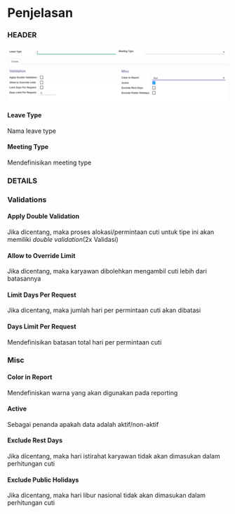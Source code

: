 # Penjelasan

### <a name="bagian-header">HEADER</a>

![](../../img/leave-types/header.png)

#### <a name="field-name">Leave Type</a>

Nama leave type

#### <a name="field-categ-id">Meeting Type</a>

Mendefinisikan meeting type

### <a name="bagian-details">DETAILS</a>

### <a name="bagian-details-validations">Validations</a>

#### <a name="bagian-details-validations-field-double-validation">Apply Double Validation</a>

Jika dicentang, maka proses alokasi/permintaan cuti untuk tipe ini akan memiliki _double validation_(2x Validasi)

#### <a name="bagian-details-validations-field-limit">Allow to Override Limit</a>

Jika dicentang, maka karyawan dibolehkan mengambil cuti lebih dari batasannya

#### <a name="bagian-details-validations-field-limit-days-per-request">Limit Days Per Request</a>

Jika dicentang, maka jumlah hari per permintaan cuti akan dibatasi

#### <a name="bagian-details-validations-field-limit-day-limit-per-request">Days Limit Per Request</a>

Mendefinisikan batasan total hari per permintaan cuti

### <a name="bagian-details-misc">Misc</a>

#### <a name="bagian-details-misc-field-color-name">Color in Report</a>

Mendefiniskan warna yang akan digunakan pada reporting

#### <a name="field-active">Active</a>

Sebagai penanda apakah data adalah aktif/non-aktif

#### <a name="bagian-details-misc-field-excl-rest-day">Exclude Rest Days</a>

Jika dicentang, maka hari istirahat karyawan tidak akan dimasukan dalam perhitungan cuti

#### <a name="bagian-details-misc-field-exclude-public-holiday">Exclude Public Holidays</a>

Jika dicentang, maka hari libur nasional tidak akan dimasukan dalam perhitungan cuti
